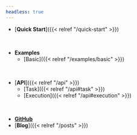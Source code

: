 ```yaml
---
headless: true
---
```


* [**Quick Start**]({{< relref "/quick-start" >}})
<br />

* **Examples**
  * [Basic]({{< relref "/examples/basic" >}})
<br />

* [**API**]({{< relref "/api" >}})
  * [Task]({{< relref "/api#task" >}})
  * [Execution]({{< relref "/api#execution" >}})

<br />

* [**GitHub**](https://github.com/GalileoCap/udo-src)
* [**Blog**]({{< relref "/posts" >}})
